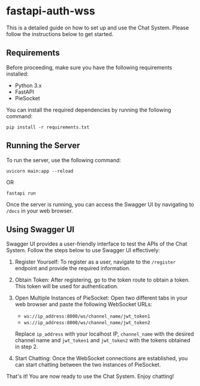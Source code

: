 # fastapi-auth-wss

This is a detailed guide on how to set up and use the Chat System. Please follow the instructions below to get started.

## Requirements

Before proceeding, make sure you have the following requirements installed:

- Python 3.x
- FastAPI
- PieSocket

You can install the required dependencies by running the following command:

```shell
pip install -r requirements.txt
```

## Running the Server

To run the server, use the following command:

```shell
uvicorn main:app --reload
```

OR

```shell
fastapi run
```

Once the server is running, you can access the Swagger UI by navigating to `/docs` in your web browser.

## Using Swagger UI

Swagger UI provides a user-friendly interface to test the APIs of the Chat System. Follow the steps below to use Swagger UI effectively:

1. Register Yourself: To register as a user, navigate to the `/register` endpoint and provide the required information.

2. Obtain Token: After registering, go to the token route to obtain a token. This token will be used for authentication.

3. Open Multiple Instances of PieSocket: Open two different tabs in your web browser and paste the following WebSocket URLs:

    - `ws://ip_address:8000/ws/channel_name/jwt_token1`
    - `ws://ip_address:8000/ws/channel_name/jwt_token2`

    Replace `ip_address` with your localhost IP, `channel_name` with the desired channel name and `jwt_token1` and `jwt_token2` with the tokens obtained in step 2.

4. Start Chatting: Once the WebSocket connections are established, you can start chatting between the two instances of PieSocket.

That's it! You are now ready to use the Chat System. Enjoy chatting!
